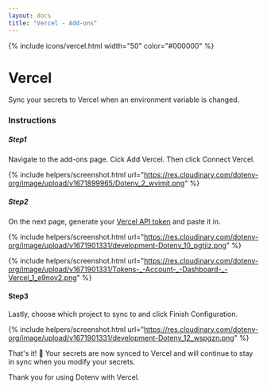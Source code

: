 ```yaml
---
layout: docs
title: "Vercel - Add-ons"
---
```


{% include icons/vercel.html width="50" color="#000000" %}

# Vercel

Sync your secrets to Vercel when an environment variable is changed.

### Instructions

##### Step1

Navigate to the add-ons page. Cick Add Vercel. Then click Connect Vercel.

{% include helpers/screenshot.html url="https://res.cloudinary.com/dotenv-org/image/upload/v1671899965/Dotenv_2_wvimjt.png" %}

##### Step2

On the next page, generate your [Vercel API token](https://vercel.com/account/tokens) and paste it in.

{% include helpers/screenshot.html url="https://res.cloudinary.com/dotenv-org/image/upload/v1671901331/development-Dotenv_10_pgtiiz.png" %}

{% include helpers/screenshot.html url="https://res.cloudinary.com/dotenv-org/image/upload/v1671901331/Tokens-_-Account-_-Dashboard-_-Vercel_1_e9nov2.png" %}

#### Step3

Lastly, choose which project to sync to and click Finish Configuration.

{% include helpers/screenshot.html url="https://res.cloudinary.com/dotenv-org/image/upload/v1671901331/development-Dotenv_12_wspgzn.png" %}

That's it! 🎉 Your secrets are now synced to Vercel and will continue to stay in sync when you modify your secrets.

Thank you for using Dotenv with Vercel.

